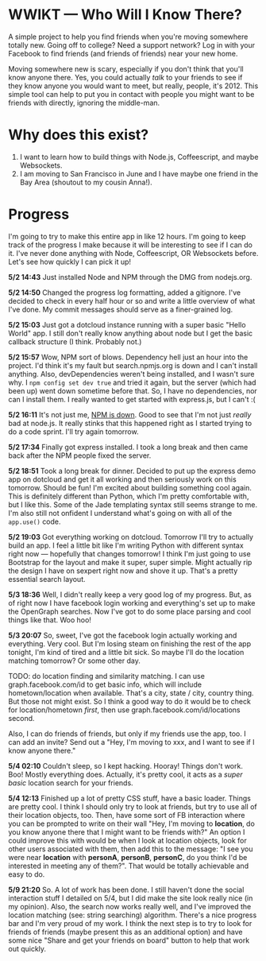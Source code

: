 # WWIKT — Who Will I Know There?

A simple project to help you find friends when you're moving somewhere totally new. Going off to college? Need a support network? Log in with your Facebook to find friends (and friends of friends) near your new home.

Moving somewhere new is scary, especially if you don't think that you'll know anyone there.
Yes, you could actually *talk* to your friends to see if they know anyone you would want to meet, but really, people, it's 2012.
This simple tool can help to put you in contact with people you might want to be friends with directly, ignoring the middle-man.

# Why does this exist?

1. I want to learn how to build things with Node.js, Coffeescript, and maybe Websockets.
2. I am moving to San Francisco in June and I have maybe one friend in the Bay Area (shoutout to my cousin Anna!).

# Progress

I'm going to try to make this entire app in like 12 hours. I'm going to keep track of the progress I make because it will be interesting to see if I can do it. I've never done anything with Node, Coffeescript, OR Websockets before. Let's see how quickly I can pick it up!

**5/2 14:43** Just installed Node and NPM through the DMG from nodejs.org.

**5/2 14:50** Changed the progress log formatting, added a gitignore. I've decided to check in every half hour or so and write a little overview of what I've done. My commit messages should serve as a finer-grained log.

**5/2 15:03** Just got a dotcloud instance running with a super basic "Hello World" app. I still don't really know anything about node but I get the basic callback structure (I think. Probably not.)

**5/2 15:57** Wow, NPM sort of blows. Dependency hell just an hour into the project. I'd think it's my fault but search.npmjs.org is down and I can't install anything. Also, devDependencies weren't being installed, and I wasn't sure why. I `npm config set dev true` and tried it again, but the server (which had been up) went down sometime before that. So, I have no dependencies, nor can I install them. I really wanted to get started with express.js, but I can't :(

**5/2 16:11** It's not just me, [NPM is down](https://github.com/isaacs/npm/issues/2409). Good to see that I'm not just *really* bad at node.js. It really stinks that this happened right as I started trying to do a code sprint. I'll try again tomorrow.

**5/2 17:34** Finally got express installed. I took a long break and then came back after the NPM people fixed the server.

**5/2 18:51** Took a long break for dinner. Decided to put up the express demo app on dotcloud and get it all working and then seriously work on this tomorrow. Should be fun! I'm excited about building something cool again. This is definitely different than Python, which I'm pretty comfortable with, but I like this. Some of the Jade templating syntax still seems strange to me. I'm also still not onfident I understand what's going on with all of the `app.use()` code.

**5/2 19:03** Got everything working on dotcloud. Tomorrow I'll try to actually build an app. I feel a little bit like I'm writing Python with different syntax right now — hopefully that changes tomorrow! I think I'm just going to use Bootstrap for the layout and make it super, super simple. Might actually rip the design I have on sexpert right now and shove it up. That's a pretty essential search layout.

**5/3 18:36** Well, I didn't really keep a very good log of my progress. But, as of right now I have facebook login working and everything's set up to make the OpenGraph searches. Now I've got to do some place parsing and cool things like that. Woo hoo!

**5/3 20:07** So, sweet, I've got the facebook login actually working and everything. Very cool. But I'm losing steam on finishing the rest of the app tonight, I'm kind of tired and a little bit sick. So maybe I'll do the location matching tomorrow? Or some other day.

TODO: do location finding and similarity matching. I can use graph.facebook.com/id to get basic info, which will include hometown/location when available. That's a city, state / city, country thing. But those not might exist. So I think a good way to do it would be to check for location/hometown *first*, then use graph.facebook.com/id/locations second.

Also, I can do friends of friends, but only if my friends use the app, too. I can add an invite? Send out a "Hey, I'm moving to xxx, and I want to see if I know anyone there."

**5/4 02:10** Couldn't sleep, so I kept hacking. Hooray! Things don't work. Boo! Mostly everything does. Actually, it's pretty cool, it acts as a _super basic_ location search for your friends.

**5/4 12:13** Finished up a lot of pretty CSS stuff, have a basic loader. Things are pretty cool. I think I should only try to look at friends, but try to use all of their location objects, too. Then, have some sort of FB interaction where you can be prompted to write on their wall "Hey, I'm moving to __location__, do you know anyone there that I might want to be friends with?" An option I could improve this with would be when I look at location objects, look for other users associated with them, then add this to the message: "I see you were near __location__ with __personA__, __personB__, __personC__, do you think I'd be interested in meeting any of them?". That would be totally achievable and easy to do.

**5/9 21:20** So. A lot of work has been done. I still haven't done the social interaction stuff I detailed on 5/4, but I did make the site look really nice (in my opinion). Also, the search now works really well, and I've improved the location matching (see: string searching) algorithm. There's a nice progress bar and I'm very proud of my work. I think the next step is to try to look for friends of friends (maybe present this as an additional option) and have some nice "Share and get your friends on board" button to help that work out quickly.
